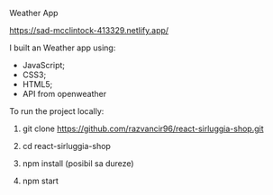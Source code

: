 Weather App

https://sad-mcclintock-413329.netlify.app/

I built an Weather app using:

- JavaScript;
- CSS3;
- HTML5;
- API from openweather

To run the project locally:

1. git clone https://github.com/razvancir96/react-sirluggia-shop.git

2. cd react-sirluggia-shop

3. npm install (posibil sa dureze)

4. npm start
